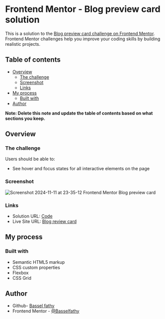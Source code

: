# Frontend Mentor - Blog preview card solution

This is a solution to the [Blog preview card challenge on Frontend Mentor](https://www.frontendmentor.io/challenges/blog-preview-card-ckPaj01IcS). Frontend Mentor challenges help you improve your coding skills by building realistic projects.

## Table of contents

- [Overview](#overview)
  - [The challenge](#the-challenge)
  - [Screenshot](#screenshot)
  - [Links](#links)
- [My process](#my-process)
  - [Built with](#built-with)
- [Author](#author)

**Note: Delete this note and update the table of contents based on what sections you keep.**

## Overview

### The challenge

Users should be able to:

- See hover and focus states for all interactive elements on the page

### Screenshot

![Screenshot 2024-11-11 at 23-35-12 Frontend Mentor Blog preview card](https://github.com/user-attachments/assets/db809059-11ca-4f03-b517-13697eeb8f1f)

### Links

- Solution URL: [Code](https://github.com/Basselfathy/Frontend-Mentor-Blog-Preview-Card-Challenge/)
- Live Site URL: [Blog review card](https://basselfathy.github.io/Frontend-Mentor-Blog-Preview-Card-Challenge/)

## My process

### Built with

- Semantic HTML5 markup
- CSS custom properties
- Flexbox
- CSS Grid

## Author

- Github- [Bassel fathy](https://github.com/Basselfathy)
- Frontend Mentor - [@Basselfathy](https://www.frontendmentor.io/profile/Basselfathy)
